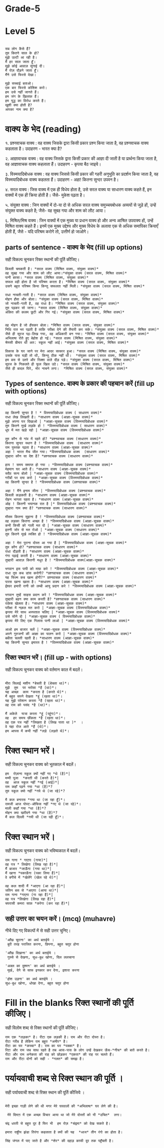 # Grade-5

# Level 5
```

सब लोग कैसे हैं?
तुम कितने साल के हो? 
मुझे उल्टी आ रही है।
मैं हर साल जाता हूँ।
मुझे कोई आवाज़ सुनाई दी। 
मैं रोज़ दौड़ने जाता हूँ।
मैंने उसे फिरसे देखा। 
```

```
मुझे सच्चाई बताओ।
एक बार फिरसे कोशिश करो।
हम उसे नहीं जानते हैं।
हम जंग के ख़िलाफ़ हैं।
हम युद्ध का विरोध करते हैं। 
खुशी क्या होती है?
आपका नाम क्या है?
```
# वाक्य के भेद (reading)

१. प्रश्नवाचक वाक्य : वह वाक्य जिसके द्वारा किसी प्रकार प्रश्न किया जाता है, वह प्रश्नवाचक वाक्य कहलाता है। उदाहरण - भारत क्या है?

२. आज्ञावाचक वाक्य : वह वाक्य जिसके द्वारा किसी प्रकार की आज्ञा दी जाती है या प्रार्थना किया जाता है, वह आज्ञावाचक वाक्य कहलाता हैं। उदाहरण - कृपया बैठ जाइये।

३. विस्मयादिबोधक वाक्य : वह वाक्य जिससे किसी प्रकार की गहरी अनुभूति का प्रदर्शन किया जाता है, वह विस्मयादिबोधक वाक्य कहलता हैं। उदाहरण - अहा! कितना सुन्दर उपवन है।

४. सरल वाक्य : जिस वाक्य में एक ही विधेय होता है, उसे सरल वाक्य या साधारण वाक्य कहते हैं, इन वाक्यों में एक ही क्रिया होती है।  जैसे- मुकेश पढ़ता है। 

५. संयुक्त वाक्य : जिन वाक्यों में दो-या दो से अधिक सरल वाक्य समुच्चयबोधक अव्ययों से जुड़े हों, उन्हें संयुक्त वाक्य कहते है; जैसे- वह सुबह गया और शाम को लौट आया। 

६.  मिश्रित/मिश्र वाक्य : जिन वाक्यों में एक मुख्य या प्रधान वाक्य हो और अन्य आश्रित उपवाक्य हों, उन्हें मिश्रित वाक्य कहते हैं। इनमें एक मुख्य उद्देश्य और मुख्य विधेय के अलावा एक से अधिक समापिका क्रियाएँ होती हैं, जैसे -  यदि परिश्रम करोगे तो, उत्तीर्ण हो जाओगे। 

## parts of sentence - वाक्य के भेद (fill up options)

सही विकल्प चुनकर रिक्त स्थानों की पूर्ति कीजिए।

```
बिजली चमकती है। *सरल वाक्य (मिश्रित वाक्य, संयुक्त वाक्य)*
वह सुबह गया और शाम को लौट आया।*संयुक्त वाक्य (सरल वाक्य, मिश्रित वाक्य)*
पानी बरसा। *सरल वाक्य (मिश्रित वाक्य, संयुक्त वाक्य)*
सफल वही होता है जो परिश्रम करता है। *मिश्रित वाक्य (सरल वाक्य, संयुक्त वाक्य)*
उसने बहुत परिश्रम किया किन्तु सफलता नहीं मिली। *संयुक्त वाक्य (सरल वाक्य, मिश्रित वाक्य)*

```

```
राधा नाचती-गाती है। *सरल वाक्य (मिश्रित वाक्य, संयुक्त वाक्य)*
मोहन हँसा और बोला। *संयुक्त वाक्य (सरल वाक्य, मिश्रित वाक्य)*
जो नाचती-गाती है, वह राधा है। *मिश्रित वाक्य (सरल वाक्य, संयुक्त वाक्य)*
तुम पढ़कर सो जाना। *सरल वाक्य (मिश्रित वाक्य, संयुक्त वाक्य)*
अंकित की कलम छूटी और गिर गई। *संयुक्त वाक्य (सरल वाक्य, मिश्रित वाक्य)*

```

```

वह मोहन है जो हँसकर बोला। *मिश्रित वाक्य (सरल वाक्य, संयुक्त वाक्य)*
निधि रात भर पढ़ती है ताकि परीक्षा देने की तैयारी कर सके। *संयुक्त वाक्य (सरल वाक्य, मिश्रित वाक्य)*
जैसे ही सूरज पढ़-लिख गया, वह अधिकारी बन गया। *मिश्रित वाक्य (सरल वाक्य, संयुक्त वाक्य)*
अभिलाषा रोते हुए बेहोश हो गई। *सरल वाक्य (मिश्रित वाक्य, संयुक्त वाक्य)*
श्रेयसी बीमार थी अत: स्कूल नहीं आई। *संयुक्त वाक्य (सरल वाक्य, मिश्रित वाक्य)*
```

```
विकास के घर जाने पर मेरा आदर सत्कार हुआ। *सरल वाक्य (मिश्रित वाक्य, संयुक्त वाक्य)*
उसके पास घड़ी तो थी, किन्तु ठीक नहीं थी।  *संयुक्त वाक्य (सरल वाक्य, मिश्रित वाक्य)*
हम बस से उतरे और रिक्शा वाले दौड़ पड़े। *संयुक्त वाक्य (सरल वाक्य, मिश्रित वाक्य)*
सूरज के निकलते ही फूल खिल उठे। *सरल वाक्य (मिश्रित वाक्य, संयुक्त वाक्य)*
जैसे ही बादल घिरे, मोर नाचने लगा।  *मिश्रित वाक्य (सरल वाक्य, संयुक्त वाक्य)*
```

## Types of sentence. वाक्य के प्रकार की पहचान करें (fill up with options)

सही विकल्प चुनकर रिक्त स्थानों की पूर्ति कीजिए।

```
वह कितनी सुन्दर है ! * विस्मयादिबोधक वाक्य ( साधारण वाक्य)*
राधा लेख लिखती है। *साधारण वाक्य (आज्ञा-सूचक वाक्य)*
मुझे अपना घर दिखाओ | *आज्ञा-सूचक वाक्य (विस्मयादिबोधक वाक्य)*
तुम कितने मुर्ख लड़के हो ! *विस्मयादिबोधक वाक्य ( साधारण वाक्य)*
धूप में मत खड़े रहो | *आज्ञा-सूचक वाक्य (विस्मयादिबोधक वाक्य)*
```
```
तुम कौन से गांव में रहते हो? *प्रश्नवाचक वाक्य (साधारण वाक्य)*
कितना सुन्दर स्थान है ! *विस्मयादिबोधक वाक्य  (साधारण वाक्य)*
राम पुस्तक पढ़ता है। *साधारण वाक्य (आज्ञा-सूचक वाक्य)*
अहा ! भारत मैच जीत गया। *विस्मयादिबोधक वाक्य  (साधारण वाक्य)*
तुम्हारा कौन सा देश है? *प्रश्नवाचक वाक्य (साधारण वाक्य)*
```
```
हाय ! समय समाप्त हो गया । *विस्मयादिबोधक वाक्य (प्रश्नवाचक वाक्य)*
मेहमान घर आते हैं। *साधारण वाक्य (आज्ञा-सूचक वाक्य)*
सदैव सत्य बोलो | *आज्ञा-सूचक वाक्य (विस्मयादिबोधक वाक्य)*
गरीबों पर दया करो | *आज्ञा-सूचक वाक्य (विस्मयादिबोधक वाक्य)*
वह कितनी सुन्दर है ! *विस्मयादिबोधक वाक्य (प्रश्नवाचक वाक्य)*
```
```
अहा ! मैंने इनाम जीता | *विस्मयादिबोधक वाक्य (प्रश्नवाचक वाक्य)*
बिजली कड़कती है। *साधारण वाक्य (आज्ञा-सूचक वाक्य)*
रोहन भागता रहता है। *साधारण वाक्य (आज्ञा-सूचक वाक्य)*
ओह ! कितनी भयानक रात है |* विस्मयादिबोधक वाक्य (प्रश्नवाचक वाक्य)*
तुम्हारा नाम क्या है? *प्रश्नवाचक वाक्य (साधारण वाक्य)*
```
```
मौसम कितना सुहाना है ! *विस्मयादिबोधक वाक्य (प्रश्नवाचक वाक्य)*
वह लड़का कितना अच्छा है ! *विस्मयादिबोधक वाक्य (आज्ञा-सूचक वाक्य)*
कभी किसी को गाली मत दो | *आज्ञा-सूचक वाक्य (साधारण वाक्य)*
इतनी जोर से मत रोओ | *आज्ञा-सूचक वाक्य (साधारण वाक्य)*
तुम कितने मूर्ख व्यक्ति हो ! *विस्मयादिबोधक वाक्य (आज्ञा-सूचक वाक्य)*
```
```
अहा ! मेरा पुराना दोस्त आ गया है | *विस्मयादिबोधक वाक्य (आज्ञा-सूचक वाक्य)*
तुम कौन हो? *प्रश्नवाचक वाक्य (साधारण वाक्य)*
राधा दौड़ती है। *साधारण वाक्य (आज्ञा-सूचक वाक्य)*
गंगा पढ़ाई करती है। *साधारण वाक्य (आज्ञा-सूचक वाक्य)*
तुम्हारी आवाज़ कितनी मधुर है ! *विस्मयादिबोधक वाक्य(आज्ञा-सूचक वाक्य)*
 ```
```
भगवान इस पापी को माफ़ करे ! *विस्मयादिबोधक वाक्य (आज्ञा-सूचक वाक्य)*
राधा तुम कब डांस करोगी? *प्रश्नवाचक वाक्य (साधारण वाक्य)*
यह फिल्म कब खत्म होगी?* प्रश्नवाचक वाक्य (साधारण वाक्य)*
पारस खाना खाता है। *साधारण वाक्य (आज्ञा-सूचक वाक्य)*
ईश्वर हमारी रानी को लम्बी आयु प्रदान करे ! *विस्मयादिबोधक वाक्य (आज्ञा-सूचक वाक्य)*
```
```
भगवान तुम्हें साहस प्रदान करे ! *विस्मयादिबोधक वाक्य (आज्ञा-सूचक वाक्य)*
तुम्हारी बहन क्या काम करती है? *प्रश्नवाचक वाक्य (साधारण वाक्य)*
राकेश खेलता है। *साधारण वाक्य (आज्ञा-सूचक वाक्य)*
परीक्षा में नक़ल मत करो | *आज्ञा-सूचक वाक्य (विस्मयादिबोधक वाक्य)*
कृपया मेरे साथ अस्पताल चलिए | *आज्ञा-सूचक वाक्य (विस्मयादिबोधक वाक्य)*
उसे सोने दो | *आज्ञा-सूचक वाक्य ( विस्मयादिबोधक वाक्य)*
कृपया मेरे लिए एक गिलास पानी लाओ | *आज्ञा-सूचक वाक्य (विस्मयादिबोधक वाक्य)*
```

```
आओ हम बाजार चलें | *आज्ञा-सूचक वाक्य (विस्मयादिबोधक वाक्य)*
अपने गुरुजनों की आज्ञा का पालन करो | *आज्ञा-सूचक वाक्य (विस्मयादिबोधक वाक्य)*
बबीता चलती रहती है। *साधारण वाक्य (आज्ञा-सूचक वाक्य)*
यह कितनी सुन्दर इमारत है ! *विस्मयादिबोधक वाक्य (आज्ञा-सूचक वाक्य)*
```
## रिक्त स्थान भरें। (fill up - with options) 
सही विकल्प चुनकर वाक्य को वर्तमान काल में बदलें।
```

मीरा सिलाई मशीन *बेचती है (बेचता था)*। 
मुझे  तुम  पर भरोसा *है (था)*।
यह अच्छा  काम *करता है (करते थे)*। 
मैं बहुत सपने देखता *हूं (रहता था)*।
यह मुझे परेशान करता *है (रहता था)*।
वह राम को पसंद *है (था)*। 
```

```
मैं अकेले  यात्रा करता *हूं (रहूंगा)*।
वह  हर समय छींकता *है (रहता था)*। 
वह एक पत्र नहीं *लिखता है (लिख पाता था )*  ।
वे यहा रोज आते *हैं (थे)*। 
हम आपस में कभी नहीं *लड़े (लड़ते थे)*। 
```
# रिक्त स्थान भरें। 
सही विकल्प चुनकर वाक्य को भूतकाल में बदलें।

```
हम  रोज़ाना स्कूल क्यों नहीं गए *थे (है)*|
मम्मी पूजा  *करती थी (करते है)*|
वह  आज स्कूल नहीं *गई (आई)*|
राम कहाँ पढ़ने गया *था (है)*?
तुम स्कूल क्यो नहीं *गये थे (जा रहे)*?
```
```
मै कल बनारस *गया था (जा रहा हूँ)*।
रामजी आज पोस्ट-ऑफिस नहीं *गए थे (जा रहे)*।
माली कहाँ गया *था (है)*?
मोहन क्या खरीदने गया *था (है)*?
मैं कल दिल्ली *गयी थी (जा रही हूँ)*।
```
# रिक्त स्थान भरें। 
सही विकल्प चुनकर वाक्य को भविष्यकाल में बदलें।
```
राम गाना * गाएगा (गाया)*|
वह पत्र * लिखेगा (लिख रहा है)*|
मैं बाजार *जाऊँगा (गया था)*|
मैं खाना *पकाऊँगा (पका लिया हैं)*|
वे बगीचे में *खेलेंगे (खेल रहे थे)*|
```
```
वह कल शादी मैं *आएगा (आ रहा हैं)*|
जतिन बस से *आएगा (आया था)*|
राम गाना *गाएगा (गा रहा हैं)*|
वह पत्र *लिखेगा (लिख रहा हैं)*|
चपरासी कमरा साफ़ *करेगा (कर रहा हैं)*|
```
## सही उत्तर का चयन करें। (mcq) (muhavre)
नीचे दिए गए विकल्पों में से सही उत्तर चुनिए।
```
'आँख चुराना' का अर्थ बताईये ।
 बुरी तरह पराजित करना, छिपना, बहुत चतुर होना

'आँख दिखाना' का अर्थ बताईये ।
 गुस्से से देखना, सुध-बुध खोना, दिल ललचाना

'अक्ल का दुश्मन' का अर्थ बताईये ।
 मूर्ख, देने से साफ इनकार कर देना, इशारा करना

'होश उड़ना' का अर्थ बताईये ।
सुध-बुध खोना, धोखा देना, बहुत चतुर होना
```
# Fill in the blanks रिक्त स्थानों की पूर्ति कीजिए।
सही विलोम शब्द से रिक्त स्थानों की पूर्ति कीजिए।

```
राम एक *लड़का* है। रीटा एक लड़की है। राम और रीटा दोस्त है। 
रीटा गरीब है लेकिन राम बहुत *अमीर* है। 
रीटा का घर *कच्चा* है। राम का घर *पक्का* है। 
रिटा और राम जब साथ रहते है तब आस-पास के लोग उन्हें देखकर ऊँच-*नीच* की बातें करते है। 
रीटा और राम अनेकता की राह को छोड़कर *एकता* की राह पर चलते हैं। 
राम और रीटा दोनों को सही - *गलत* की समझ है। 
```
# पर्यायवाची शब्द से रिक्त स्थान की पूर्ति ।
सही पर्यायवाची शब्द से रिक्त स्थान की पूर्ति कीजिये ।

```

मेरी इच्छा गाड़ी लेने की थी मगर मेरे घरवालों की *अभिलाषा* घर लेने की है। 

 मेरे दिमाग़ में एक अच्छा विचार आया था जो मेरे दोस्तों को भी *उचित*  लगा। 

चंद्र धरती से बहुत दूर है फिर भी  हम रोज़ *चंद्रमा* को देख सकते है। 

हमारा राष्ट्रीय झंडा तिरंगा कहलाता है क्यों की यह  *ध्वज* तीन रंगो का होता है।  

सिंह जंगल में पाए जाते है और *शेर* की दहाड़ काफी दूर तक पहुँचती है। 
```
